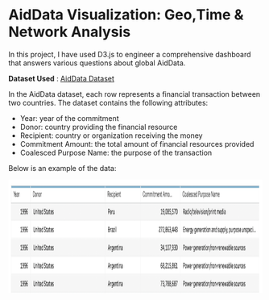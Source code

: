 # AidData Visualization: Geo,Time & Network Analysis
In this project, I have used D3.js to engineer a comprehensive dashboard that answers various questions about global AidData.

**Dataset Used** : [AidData Dataset](https://www.aiddata.org/data/aiddata-core-research-release-level-1-3-1) 

In the AidData dataset, each row represents a financial transaction between two countries. The dataset contains the following attributes:
* Year: year of the commitment
* Donor: country providing the financial resource
* Recipient: country or organization receiving the money
* Commitment Amount: the total amount of financial resources provided
* Coalesced Purpose Name: the purpose of the transaction

Below is an example of the data:

 <p align="center">
  <img height="225" width="790" src="https://github.com/HemanthTejaY/Aid-Data-Visualization-Geo-Time-and-Network-Analysis-/blob/main/images/data.png">
</p>
